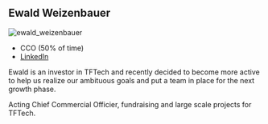 ## Ewald Weizenbauer

![ewald_weizenbauer](img/ewald_weizenbauer.png)

- CCO (50% of time)
- [LinkedIn](https://www.linkedin.com/in/ewald-weizenbauer-034132/)

Ewald is an investor in TFTech and recently decided to become more active to help us realize our ambituous goals and put a team in place for the next growth phase.

Acting Chief Commercial Officier, fundraising and large scale projects for TFTech.

